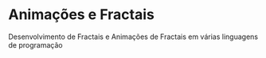 # Animações e Fractais

Desenvolvimento de Fractais e Animações de Fractais em várias linguagens de programação
